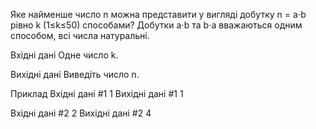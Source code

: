 Яке найменше число n можна представити у вигляді добутку n = a⋅b рівно k (1≤k≤50) способами? 
Добутки a⋅b та b⋅a вважаються одним способом, всі числа натуральні.

Вхідні дані
Одне число k.

Вихідні дані
Виведіть число n.

Приклад
Вхідні дані #1 
1
Вихідні дані #1
1

Вхідні дані #2 
2
Вихідні дані #2
4